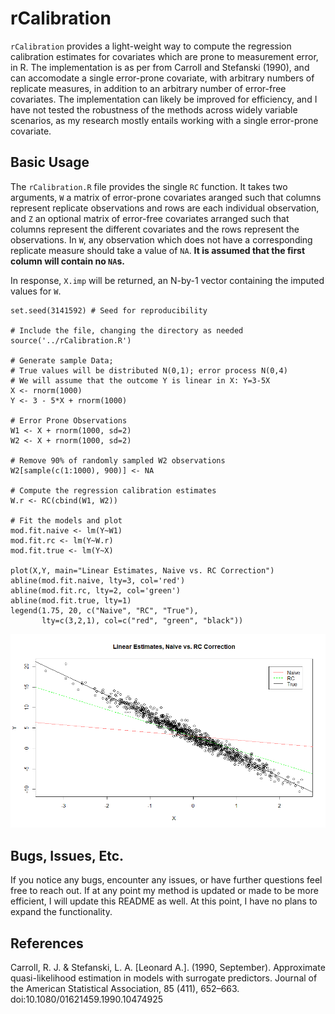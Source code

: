 # rCalibration
`rCalibration` provides a light-weight way to compute the regression calibration estimates for covariates which are prone to measurement error, in R. The implementation is as per from Carroll and Stefanski (1990), and can accomodate a single error-prone covariate, with arbitrary numbers of replicate measures, in addition to an arbitrary number of error-free covariates. The implementation can likely be improved for efficiency, and I have not tested the robustness of the methods across widely variable scenarios, as my research mostly entails working with a single error-prone covariate. 

## Basic Usage
The `rCalibration.R` file provides the single `RC` function. It takes two arguments, `W` a matrix of error-prone covariates aranged such that columns represent replicate observations and rows are each individual observation, and `Z` an optional matrix of error-free covariates arranged such that columns represent the different covariates and the rows represent the observations. In `W`, any observation which does not have a corresponding replicate measure should take a value of `NA`. **It is assumed that the first column will contain no `NA`s.**

In response, `X.imp` will be returned, an N-by-1 vector containing the imputed values for `W`.

```{r}
set.seed(3141592) # Seed for reproducibility

# Include the file, changing the directory as needed
source('../rCalibration.R')

# Generate sample Data; 
# True values will be distributed N(0,1); error process N(0,4)
# We will assume that the outcome Y is linear in X: Y=3-5X
X <- rnorm(1000)
Y <- 3 - 5*X + rnorm(1000)

# Error Prone Observations
W1 <- X + rnorm(1000, sd=2)
W2 <- X + rnorm(1000, sd=2)

# Remove 90% of randomly sampled W2 observations
W2[sample(c(1:1000), 900)] <- NA

# Compute the regression calibration estimates
W.r <- RC(cbind(W1, W2))

# Fit the models and plot
mod.fit.naive <- lm(Y~W1)
mod.fit.rc <- lm(Y~W.r)
mod.fit.true <- lm(Y~X)

plot(X,Y, main="Linear Estimates, Naive vs. RC Correction")
abline(mod.fit.naive, lty=3, col='red')
abline(mod.fit.rc, lty=2, col='green')
abline(mod.fit.true, lty=1)
legend(1.75, 20, c("Naive", "RC", "True"), 
       lty=c(3,2,1), col=c("red", "green", "black"))

```

![rCalibration for basic lm](basic_lm_example.png)

## Bugs, Issues, Etc.
If you notice any bugs, encounter any issues, or have further questions feel free to reach out. If at any point my method is updated or made to be more efficient, I will update this README as well. At this point, I have no plans to expand the functionality. 

## References 
Carroll, R. J. & Stefanski, L. A. [Leonard A.]. (1990, September). Approximate quasi-likelihood estimation
in models with surrogate predictors. Journal of the American Statistical Association,
85 (411), 652–663. doi:10.1080/01621459.1990.10474925
